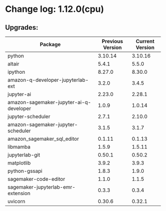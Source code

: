 # Change log: 1.12.0(cpu)

## Upgrades: 

Package | Previous Version | Current Version
---|---|---
python|3.10.14|3.10.16
altair|5.4.1|5.5.0
ipython|8.27.0|8.30.0
amazon-q-developer-jupyterlab-ext|3.2.0|3.4.5
jupyter-ai|2.23.0|2.28.1
amazon-sagemaker-jupyter-ai-q-developer|1.0.9|1.0.14
jupyter-scheduler|2.7.1|2.10.0
amazon-sagemaker-jupyter-scheduler|3.1.5|3.1.7
amazon_sagemaker_sql_editor|0.1.11|0.1.13
libmamba|1.5.9|1.5.11
jupyterlab-git|0.50.1|0.50.2
matplotlib|3.9.2|3.9.3
python-gssapi|1.8.3|1.9.0
sagemaker-code-editor|1.1.0|1.1.5
sagemaker-jupyterlab-emr-extension|0.3.3|0.3.4
uvicorn|0.30.6|0.32.1
